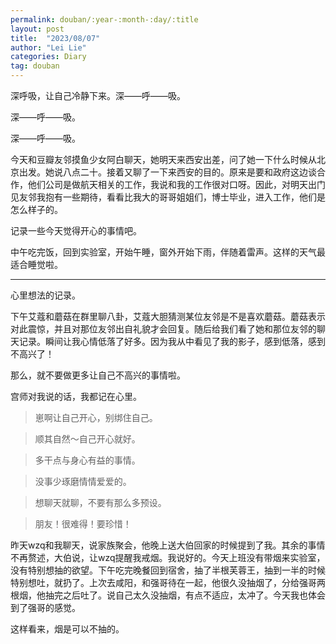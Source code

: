 ```yaml
---
permalink: douban/:year-:month-:day/:title
layout: post
title:  "2023/08/07"
author: "Lei Lie"
categories: Diary
tag: douban
---
```


深呼吸，让自己冷静下来。深——呼——吸。

深——呼——吸。

深——呼——吸。

今天和豆瓣友邻摸鱼少女阿白聊天，她明天来西安出差，问了她一下什么时候从北京出发。她说八点二十。接着又聊了一下来西安的目的。原来是要和政府这边谈合作，他们公司是做航天相关的工作，我说和我的工作很对口呀。因此，对明天出门见友邻我抱有一些期待，看看比我大的哥哥姐姐们，博士毕业，进入工作，他们是怎么样子的。

记录一些今天觉得开心的事情吧。 

中午吃完饭，回到实验室，开始午睡，窗外开始下雨，伴随着雷声。这样的天气最适合睡觉啦。

---

心里想法的记录。

下午艾蔻和蘑菇在群里聊八卦，艾蔻大胆猜测某位友邻是不是喜欢蘑菇。蘑菇表示对此震惊，并且对那位友邻出自礼貌才会回复。随后给我们看了她和那位友邻的聊天记录。瞬间让我心情低落了好多。因为我从中看见了我的影子，感到低落，感到不高兴了！

那么，就不要做更多让自己不高兴的事情啦。

宫师对我说的话，我都记在心里。

> 崽啊让自己开心，别绑住自己。

> 顺其自然～自己开心就好。

> 多干点与身心有益的事情。

> 没事少琢磨情情爱爱的。

> 想聊天就聊，不要有那么多预设。

> 朋友！很难得！要珍惜！

昨天wzq和我聊天，说家族聚会，他晚上送大伯回家的时候提到了我。其余的事情不再赘述，大伯说，让wzq提醒我戒烟。我说好的。今天上班没有带烟来实验室，没有特别想抽的欲望。下午吃完晚餐回到宿舍，抽了半根芙蓉王，抽到一半的时候特别想吐，就扔了。上次去咸阳，和强哥待在一起，他很久没抽烟了，分给强哥两根烟，他抽完之后吐了。说自己太久没抽烟，有点不适应，太冲了。今天我也体会到了强哥的感觉。

这样看来，烟是可以不抽的。